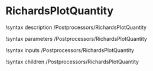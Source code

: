 <!-- MOOSE Documentation Stub: Remove this when content is added. -->

# RichardsPlotQuantity

!syntax description /Postprocessors/RichardsPlotQuantity

!syntax parameters /Postprocessors/RichardsPlotQuantity

!syntax inputs /Postprocessors/RichardsPlotQuantity

!syntax children /Postprocessors/RichardsPlotQuantity
